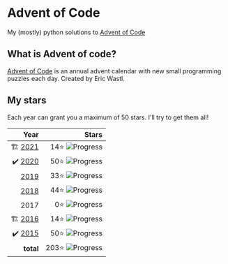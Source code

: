 # Advent of Code
My (mostly) python solutions to [Advent of Code](https://adventofcode.com)

## What is Advent of code?
[Advent of Code](https://adventofcode.com/about) is an annual advent calendar with new small programming puzzles each day. Created by Eric Wastl.

## My stars
Each year can grant you a maximum of 50 stars. I'll try to get them all! 


|  Year |Stars |
|------:|---:|
| 🏗 [2021](2021) | 14⭐️ ![Progress](https://progress-bar.dev/14/?scale=50&suffix=⭐️)|
| ✔️ [2020](2020) | 50⭐️ ![Progress](https://progress-bar.dev/50/?scale=50&suffix=⭐️)|
|   [2019](2019) | 33⭐️ ![Progress](https://progress-bar.dev/33/?scale=50&suffix=⭐️)|
|  [2018](2018) | 44⭐️ ![Progress](https://progress-bar.dev/44/?scale=50&suffix=⭐️)|
|   2017 | 0⭐️ ![Progress](https://progress-bar.dev/0/?scale=50&suffix=⭐️)|
| 🏗 [2016](2016) | 14⭐️ ![Progress](https://progress-bar.dev/14/?scale=50&suffix=⭐️) | 
| ✔️ [2015](2015) | 50⭐️  ![Progress](https://progress-bar.dev/50/?scale=50&suffix=⭐️)  |
|**total** | 203⭐️ ![Progress](https://progress-bar.dev/203/?scale=350&suffix=⭐️)|
